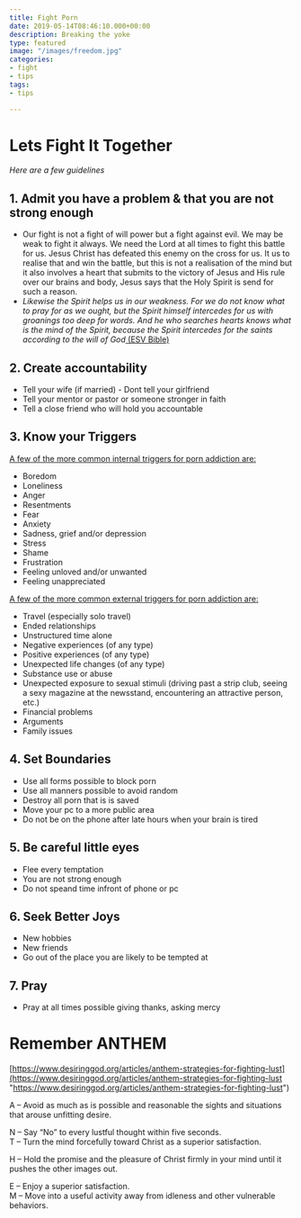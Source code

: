 ```yaml
---
title: Fight Porn
date: 2019-05-14T08:46:10.000+00:00
description: Breaking the yoke
type: featured
image: "/images/freedom.jpg"
categories:
- fight
- tips
tags:
- tips

---
```

# Lets Fight It Together

_Here are a few guidelines_ 

## 1. Admit you have a problem & that you are not strong enough

* Our fight is not a fight of will power but a fight against evil. We may be weak to fight it always. We need the Lord at all times to fight this battle for us. Jesus Christ has defeated this enemy on the cross for us. It us to realise that and win the battle, but this is not a realisation of the mind but it also involves a heart that submits to the victory of Jesus and His rule over our brains and body, Jesus says that the Holy Spirit is send for such a reason. 
* _Likewise the Spirit helps us in our weakness. For we do not know what to pray for as we ought, but the Spirit himself intercedes for us with groanings too deep for words. And he who searches hearts knows what is the mind of the Spirit, because the Spirit intercedes for the saints according to the will of God_[ (ESV Bible)]( http://esv.to/Romans8:26)

## 2. Create accountability

* Tell your wife (if married) - Dont tell your girlfriend
* Tell your mentor or pastor or someone stronger in faith
* Tell a close friend who will hold you accountable

## 3. Know your Triggers

[A few of the more common internal triggers for porn addiction are:](https://www.addiction.com/blogs/expert-blogs/porn-addicts-do-you-know-what-triggers-your-behavior/)

* Boredom
* Loneliness
* Anger
* Resentments
* Fear
* Anxiety
* Sadness, grief and/or depression
* Stress
* Shame
* Frustration
* Feeling unloved and/or unwanted
* Feeling unappreciated

[A few of the more common external triggers for porn addiction are:](https://www.addiction.com/blogs/expert-blogs/porn-addicts-do-you-know-what-triggers-your-behavior/)

* Travel (especially solo travel)
* Ended relationships
* Unstructured time alone
* Negative experiences (of any type)
* Positive experiences (of any type)
* Unexpected life changes (of any type)
* Substance use or abuse
* Unexpected exposure to sexual stimuli (driving past a strip club, seeing a sexy magazine at the newsstand, encountering an attractive person, etc.)
* Financial problems
* Arguments
* Family issues

## 4. Set Boundaries

* Use all forms possible to block porn
* Use all manners possible to avoid random
* Destroy all porn that is is saved
* Move your pc to a more public area
* Do not be on the phone after late hours when your brain is tired

## 5. Be careful little eyes

* Flee every temptation
* You are not strong enough
* Do not speand time infront of phone or pc

## 6. Seek Better Joys

* New hobbies
* New friends
* Go out of the place you are likely to be tempted at

## 7. Pray

* Pray at all times possible giving thanks, asking mercy

# Remember ANTHEM

[https://www.desiringgod.org/articles/anthem-strategies-for-fighting-lust](https://www.desiringgod.org/articles/anthem-strategies-for-fighting-lust "https://www.desiringgod.org/articles/anthem-strategies-for-fighting-lust")

A – Avoid as much as is possible and reasonable the sights and situations that arouse unfitting desire.

N – Say “No” to every lustful thought within five seconds.  
T – Turn the mind forcefully toward Christ as a superior satisfaction.

H – Hold the promise and the pleasure of Christ firmly in your mind until it pushes the other images out.

E – Enjoy a superior satisfaction.  
M – Move into a useful activity away from idleness and other vulnerable behaviors.